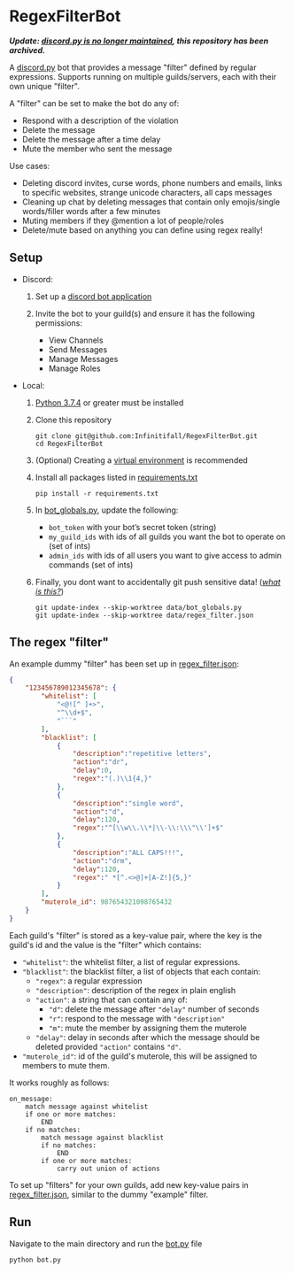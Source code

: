 # RegexFilterBot

***Update: [discord.py is no longer maintained](https://gist.github.com/Rapptz/4a2f62751b9600a31a0d3c78100287f1), this repository has been archived.***

A [discord.py](https://github.com/Rapptz/discord.py) bot that provides a message "filter" defined by regular expressions. Supports running on multiple guilds/servers, each with their own unique "filter".

A "filter" can be set to make the bot do any of:
- Respond with a description of the violation
- Delete the message
- Delete the message after a time delay
- Mute the member who sent the message

Use cases:
- Deleting discord invites, curse words, phone numbers and emails, links to specific websites, strange unicode characters, all caps messages
- Cleaning up chat by deleting messages that contain only emojis/single words/filler words after a few minutes
- Muting members if they @mention a lot of people/roles
- Delete/mute based on anything you can define using regex really!


## Setup

- Discord:
    1. Set up a [discord bot application](https://discord.com/developers/applications)

    2. Invite the bot to your guild(s) and ensure it has the following permissions:
        - View Channels
        - Send Messages
        - Manage Messages
        - Manage Roles

- Local:
    1. [Python 3.7.4](https://www.python.org/downloads/) or greater must be installed

    2. Clone this repository
        ```
        git clone git@github.com:Infinitifall/RegexFilterBot.git
        cd RegexFilterBot
        ```
    
    3. (Optional) Creating a [virtual environment](https://docs.python.org/3/tutorial/venv.html) is recommended
    
    4. Install all packages listed in [requirements.txt](requirements.txt)
        ```
        pip install -r requirements.txt
        ```
        

    5. In [bot_globals.py](data/bot_globals.py), update the following:
        - `bot_token` with your bot’s secret token (string)
        - `my_guild_ids` with ids of all guilds you want the bot to operate on (set of ints)
        - `admin_ids` with ids of all users you want to give access to admin commands (set of ints)
    
    6. Finally, you dont want to accidentally git push sensitive data! ([*what is this?*](https://git-scm.com/docs/git-update-index#Documentation/git-update-index.txt---no-skip-worktree))
        ```
        git update-index --skip-worktree data/bot_globals.py
        git update-index --skip-worktree data/regex_filter.json
        ```

## The regex "filter"

An example dummy "filter" has been set up in [regex_filter.json](data/regex_filter.json):
```json
{
	"123456789012345678": {
		"whitelist": [
			"<@![^ ]+>",
			"^\\d+$",
			"```"
		],
		"blacklist": [
			{
				"description":"repetitive letters",
				"action":"dr",
				"delay":0,
				"regex":"(.)\\1{4,}"
			},
			{
				"description":"single word",
				"action":"d",
				"delay":120,
				"regex":"^[\\w\\.\\*|\\-\\:\\\"\\']+$"
			},
			{
				"description":"ALL CAPS!!!",
				"action":"drm",
				"delay":120,
				"regex":" *[^.<>@]+[A-Z!]{5,}"
			}
		],
		"muterole_id": 987654321098765432
	}
}
```

Each guild's "filter" is stored as a key-value pair, where the key is the guild's id and the value is the "filter" which contains:
- `"whitelist"`: the whitelist filter, a list of regular expressions.
- `"blacklist"`: the blacklist filter, a list of objects that each contain:
  - `"regex"`: a regular expression
  - `"description"`: description of the regex in plain english
  - `"action"`: a string that can contain any of:
    - `"d"`: delete the message after `"delay"` number of seconds
    - `"r"`: respond to the message with `"description"`
    - `"m"`: mute the member by assigning them the muterole
  - `"delay"`: delay in seconds after which the message should be deleted provided `"action"` contains `"d"`.
- `"muterole_id"`: id of the guild's muterole, this will be assigned to members to mute them.

It works roughly as follows:
```
on_message:
    match message against whitelist
    if one or more matches:
        END
    if no matches:
        match message against blacklist
        if no matches:
            END
        if one or more matches:
            carry out union of actions
```

To set up "filters" for your own guilds, add new key-value pairs in [regex_filter.json](data/regex_filter.json), similar to the dummy "example" filter.

## Run
Navigate to the main directory and run the [bot.py](bot.py) file
```
python bot.py
```
